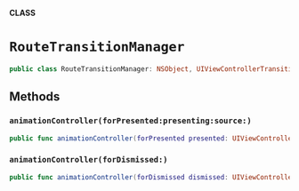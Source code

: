 **CLASS**

# `RouteTransitionManager`

```swift
public class RouteTransitionManager: NSObject, UIViewControllerTransitioningDelegate
```

## Methods
### `animationController(forPresented:presenting:source:)`

```swift
public func animationController(forPresented presented: UIViewController, presenting: UIViewController, source: UIViewController) -> UIViewControllerAnimatedTransitioning?
```

### `animationController(forDismissed:)`

```swift
public func animationController(forDismissed dismissed: UIViewController) -> UIViewControllerAnimatedTransitioning?
```
